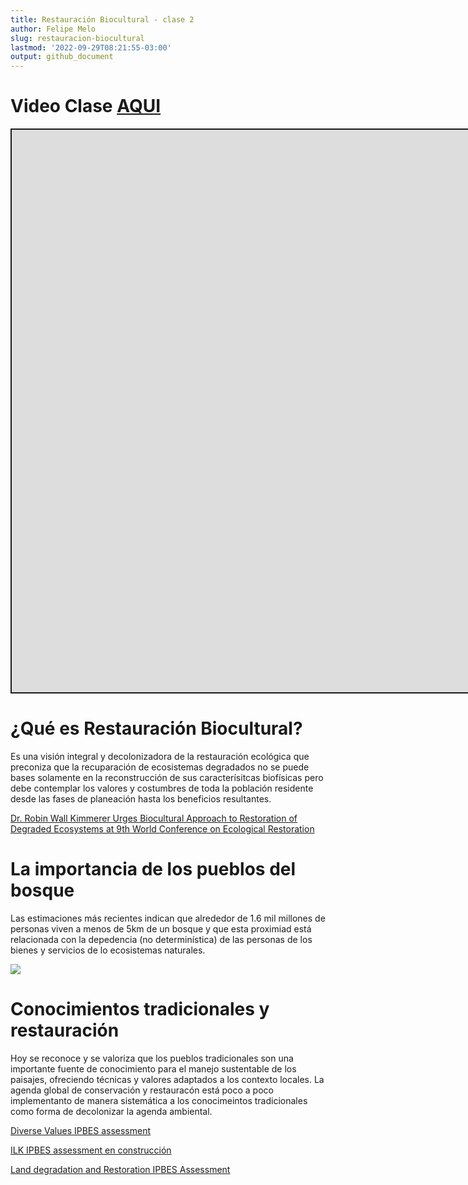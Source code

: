 ```yaml
---
title: Restauración Biocultural - clase 2
author: Felipe Melo
slug: restauracion-biocultural
lastmod: '2022-09-29T08:21:55-03:00'
output: github_document
---
```


<script src="/rmarkdown-libs/fitvids/fitvids.min.js"></script>

# Video Clase [AQUI](https://youtu.be/2jC4NIb6TcY)

<div class="shareagain" style="min-width:300px;margin:1em auto;" data-exeternal="1">
<iframe src="https://ecoaplic.org/en/slides_aulas/restor_unam/05_rest_biocultural2.html#1" width="1600" height="900" style="border:2px solid currentColor;" loading="lazy" allowfullscreen></iframe>
<script>fitvids('.shareagain', {players: 'iframe'});</script>
</div>

# ¿Qué es Restauración Biocultural?

Es una visión integral y decolonizadora de la restauración ecológica que preconiza que la recuparación de ecosistemas degradados no se puede bases solamente en la reconstrucción de sus caracterísitcas biofísicas pero debe contemplar los valores y costumbres de toda la población residente desde las fases de planeación hasta los beneficios resultantes.

[Dr. Robin Wall Kimmerer Urges Biocultural Approach to Restoration of Degraded Ecosystems at 9th World Conference on Ecological Restoration](https://www.ser.org/news/570411/Dr.-Kimmerer-Urges-Biocultural-Approach-to-Restoration-of-Degraded-Ecosystems-at-SER-2021.htm)

# La importancia de los pueblos del bosque

Las estimaciones más recientes indican que alrededor de 1.6 mil millones de personas viven a menos de 5km de un bosque y que esta proximiad está relacionada con la depedencia (no determinística) de las personas de los bienes y servicios de lo ecosistemas naturales.

<img src=https://ars.els-cdn.com/content/image/1-s2.0-S2590332220304255-fx1.jpg>

# Conocimientos tradicionales y restauración

Hoy se reconoce y se valoriza que los pueblos tradicionales son una importante fuente de conocimiento para el manejo sustentable de los paisajes, ofreciendo técnicas y valores adaptados a los contexto locales. La agenda global de conservación y restauracón está poco a poco implementanto de manera sistemática a los conocimeintos tradicionales como forma de decolonizar la agenda ambiental.

[Diverse Values IPBES assessment](https://www.unep.org/resources/report/assessment-report-diverse-values-and-valuation-nature#:~:text=The%20Intergovernmental%20Science%2DPolicy%20Platform,crisis%20and%20to%20achieve%20Sustainable)

[ILK IPBES assessment en construcción](https://ipbes.net/ilk-publication-resources)

[Land degradation and Restoration IPBES Assessment](https://ipbes.net/sites/default/files/spm_3bi_ldr_digital.pdf)
